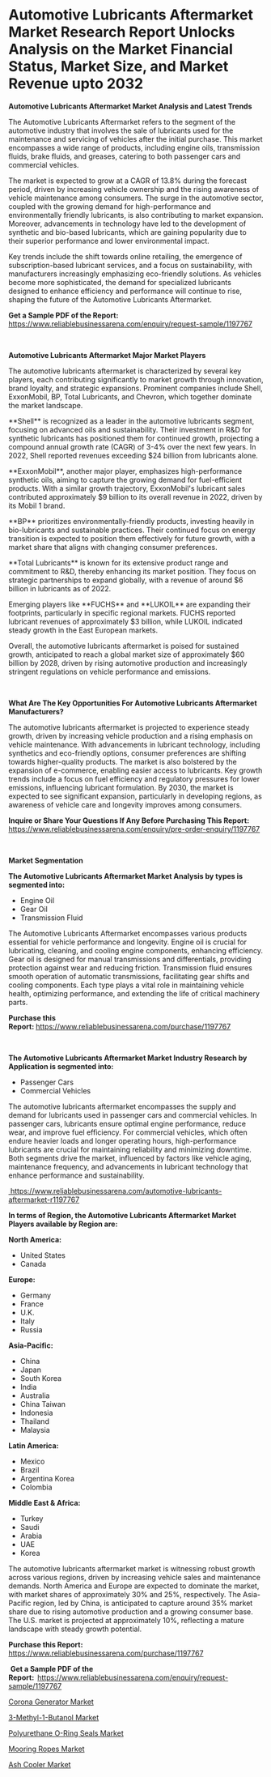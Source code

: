 <p><h1>Automotive Lubricants Aftermarket Market Research Report Unlocks Analysis on the Market Financial Status, Market Size, and Market Revenue upto 2032</h1></p><p><strong>Automotive Lubricants Aftermarket Market Analysis and Latest Trends</strong></p>
<p><p>The Automotive Lubricants Aftermarket refers to the segment of the automotive industry that involves the sale of lubricants used for the maintenance and servicing of vehicles after the initial purchase. This market encompasses a wide range of products, including engine oils, transmission fluids, brake fluids, and greases, catering to both passenger cars and commercial vehicles.</p><p>The market is expected to grow at a CAGR of 13.8% during the forecast period, driven by increasing vehicle ownership and the rising awareness of vehicle maintenance among consumers. The surge in the automotive sector, coupled with the growing demand for high-performance and environmentally friendly lubricants, is also contributing to market expansion. Moreover, advancements in technology have led to the development of synthetic and bio-based lubricants, which are gaining popularity due to their superior performance and lower environmental impact.</p><p>Key trends include the shift towards online retailing, the emergence of subscription-based lubricant services, and a focus on sustainability, with manufacturers increasingly emphasizing eco-friendly solutions. As vehicles become more sophisticated, the demand for specialized lubricants designed to enhance efficiency and performance will continue to rise, shaping the future of the Automotive Lubricants Aftermarket.</p></p>
<p><strong>Get a Sample PDF of the Report:&nbsp;</strong> <a href="https://www.reliablebusinessarena.com/enquiry/request-sample/1197767?utm_campaign=2264&utm_medium=2&utm_source=Github&utm_content=ia&utm_term=03022025&utm_id=automotive-lubricants-aftermarket">https://www.reliablebusinessarena.com/enquiry/request-sample/1197767</a></p>
<p>&nbsp;</p>
<p><strong>Automotive Lubricants Aftermarket Major Market Players</strong></p>
<p><p>The automotive lubricants aftermarket is characterized by several key players, each contributing significantly to market growth through innovation, brand loyalty, and strategic expansions. Prominent companies include Shell, ExxonMobil, BP, Total Lubricants, and Chevron, which together dominate the market landscape.</p><p>**Shell** is recognized as a leader in the automotive lubricants segment, focusing on advanced oils and sustainability. Their investment in R&D for synthetic lubricants has positioned them for continued growth, projecting a compound annual growth rate (CAGR) of 3-4% over the next few years. In 2022, Shell reported revenues exceeding $24 billion from lubricants alone.</p><p>**ExxonMobil**, another major player, emphasizes high-performance synthetic oils, aiming to capture the growing demand for fuel-efficient products. With a similar growth trajectory, ExxonMobil's lubricant sales contributed approximately $9 billion to its overall revenue in 2022, driven by its Mobil 1 brand.</p><p>**BP** prioritizes environmentally-friendly products, investing heavily in bio-lubricants and sustainable practices. Their continued focus on energy transition is expected to position them effectively for future growth, with a market share that aligns with changing consumer preferences.</p><p>**Total Lubricants** is known for its extensive product range and commitment to R&D, thereby enhancing its market position. They focus on strategic partnerships to expand globally, with a revenue of around $6 billion in lubricants as of 2022.</p><p>Emerging players like **FUCHS** and **LUKOIL** are expanding their footprints, particularly in specific regional markets. FUCHS reported lubricant revenues of approximately $3 billion, while LUKOIL indicated steady growth in the East European markets.</p><p>Overall, the automotive lubricants aftermarket is poised for sustained growth, anticipated to reach a global market size of approximately $60 billion by 2028, driven by rising automotive production and increasingly stringent regulations on vehicle performance and emissions.</p></p>
<p>&nbsp;</p>
<p><strong>What Are The Key Opportunities For Automotive Lubricants Aftermarket Manufacturers?</strong></p>
<p><p>The automotive lubricants aftermarket is projected to experience steady growth, driven by increasing vehicle production and a rising emphasis on vehicle maintenance. With advancements in lubricant technology, including synthetics and eco-friendly options, consumer preferences are shifting towards higher-quality products. The market is also bolstered by the expansion of e-commerce, enabling easier access to lubricants. Key growth trends include a focus on fuel efficiency and regulatory pressures for lower emissions, influencing lubricant formulation. By 2030, the market is expected to see significant expansion, particularly in developing regions, as awareness of vehicle care and longevity improves among consumers.</p></p>
<p><strong>Inquire or Share Your Questions If Any Before Purchasing This Report:</strong> <a href="https://www.reliablebusinessarena.com/enquiry/pre-order-enquiry/1197767?utm_campaign=2264&utm_medium=2&utm_source=Github&utm_content=ia&utm_term=03022025&utm_id=automotive-lubricants-aftermarket">https://www.reliablebusinessarena.com/enquiry/pre-order-enquiry/1197767</a></p>
<p>&nbsp;</p>
<p><strong>Market Segmentation</strong></p>
<p><strong>The Automotive Lubricants Aftermarket Market Analysis by types is segmented into:</strong></p>
<p><ul><li>Engine Oil</li><li>Gear Oil</li><li>Transmission Fluid</li></ul></p>
<p><p>The Automotive Lubricants Aftermarket encompasses various products essential for vehicle performance and longevity. Engine oil is crucial for lubricating, cleaning, and cooling engine components, enhancing efficiency. Gear oil is designed for manual transmissions and differentials, providing protection against wear and reducing friction. Transmission fluid ensures smooth operation of automatic transmissions, facilitating gear shifts and cooling components. Each type plays a vital role in maintaining vehicle health, optimizing performance, and extending the life of critical machinery parts.</p></p>
<p><strong>Purchase this Report:&nbsp;</strong><a href="https://www.reliablebusinessarena.com/purchase/1197767?utm_campaign=2264&utm_medium=2&utm_source=Github&utm_content=ia&utm_term=03022025&utm_id=automotive-lubricants-aftermarket">https://www.reliablebusinessarena.com/purchase/1197767</a></p>
<p>&nbsp;</p>
<p><strong>The Automotive Lubricants Aftermarket Market Industry Research by Application is segmented into:</strong></p>
<p><ul><li>Passenger Cars</li><li>Commercial Vehicles</li></ul></p>
<p><p>The automotive lubricants aftermarket encompasses the supply and demand for lubricants used in passenger cars and commercial vehicles. In passenger cars, lubricants ensure optimal engine performance, reduce wear, and improve fuel efficiency. For commercial vehicles, which often endure heavier loads and longer operating hours, high-performance lubricants are crucial for maintaining reliability and minimizing downtime. Both segments drive the market, influenced by factors like vehicle aging, maintenance frequency, and advancements in lubricant technology that enhance performance and sustainability.</p></p>
<p><a href="https://www.reliablebusinessarena.com/automotive-lubricants-aftermarket-r1197767?utm_campaign=2264&utm_medium=2&utm_source=Github&utm_content=ia&utm_term=03022025&utm_id=automotive-lubricants-aftermarket">&nbsp;https://www.reliablebusinessarena.com/automotive-lubricants-aftermarket-r1197767</a></p>
<p><strong>In terms of Region, the Automotive Lubricants Aftermarket Market Players available by Region are:</strong></p>
<p>
    <p> <strong> North America: </strong>
        <ul>
            <li>United States</li>
            <li>Canada</li>
        </ul>
        </p> 
    <p> <strong> Europe: </strong>
        <ul>
            <li>Germany</li>
            <li>France</li>
            <li>U.K.</li>
            <li>Italy</li>
            <li>Russia</li>
        </ul>
        </p> 
    <p> <strong> Asia-Pacific: </strong>
        <ul>
            <li>China</li>
            <li>Japan</li>
            <li>South Korea</li>
            <li>India</li>
            <li>Australia</li>
            <li>China Taiwan</li>
            <li>Indonesia</li>
            <li>Thailand</li>
            <li>Malaysia</li>
        </ul>
        </p> 
    <p> <strong> Latin America: </strong>
        <ul>
            <li>Mexico</li>
            <li>Brazil</li>
            <li>Argentina Korea</li>
            <li>Colombia</li>
        </ul>
        </p> 
    <p> <strong> Middle East & Africa: </strong>
        <ul>
            <li>Turkey</li>
            <li>Saudi</li>
            <li>Arabia</li>
            <li>UAE</li>
            <li>Korea</li>
        </ul>
    </p>
    </p>
<p><p>The automotive lubricants aftermarket market is witnessing robust growth across various regions, driven by increasing vehicle sales and maintenance demands. North America and Europe are expected to dominate the market, with market shares of approximately 30% and 25%, respectively. The Asia-Pacific region, led by China, is anticipated to capture around 35% market share due to rising automotive production and a growing consumer base. The U.S. market is projected at approximately 10%, reflecting a mature landscape with steady growth potential.</p></p>
<p><strong>Purchase this Report: </strong><a href="https://www.reliablebusinessarena.com/purchase/1197767?utm_campaign=2264&utm_medium=2&utm_source=Github&utm_content=ia&utm_term=03022025&utm_id=automotive-lubricants-aftermarket">https://www.reliablebusinessarena.com/purchase/1197767</a></p>
<p>&nbsp;<strong>Get a Sample PDF of the Report:&nbsp;&nbsp;</strong><a href="https://www.reliablebusinessarena.com/enquiry/request-sample/1197767?utm_campaign=2264&utm_medium=2&utm_source=Github&utm_content=ia&utm_term=03022025&utm_id=automotive-lubricants-aftermarket">https://www.reliablebusinessarena.com/enquiry/request-sample/1197767</a></p>
<p><strong></strong></p>
<p><p><a href="https://www.linkedin.com/pulse/competitive-landscape-corona-generator-impressive-cagr-75-key-lpxpf?utm_campaign=2264&utm_medium=2&utm_source=Github&utm_content=ia&utm_term=03022025&utm_id=automotive-lubricants-aftermarket">Corona Generator Market</a></p><p><a href="https://github.com/princessbartram3/Market-Research-Report-List-1/blob/main/3-methyl-1-butanol-market.md?utm_campaign=2264&utm_medium=2&utm_source=Github&utm_content=ia&utm_term=03022025&utm_id=automotive-lubricants-aftermarket">3-Methyl-1-Butanol Market</a></p><p><a href="https://www.linkedin.com/pulse/polyurethane-o-ring-seals-market-size-forecast-anticipated-114-lic5f?utm_campaign=2264&utm_medium=2&utm_source=Github&utm_content=ia&utm_term=03022025&utm_id=automotive-lubricants-aftermarket">Polyurethane O-Ring Seals Market</a></p><p><a href="https://www.linkedin.com/pulse/global-mooring-ropes-marketacomprehensive-analysis-market-size-rekpf?utm_campaign=2264&utm_medium=2&utm_source=Github&utm_content=ia&utm_term=03022025&utm_id=automotive-lubricants-aftermarket">Mooring Ropes Market</a></p><p><a href="https://www.linkedin.com/pulse/examination-market-segmentation-ash-cooler-from-2025-2032-projected-0n5mf?utm_campaign=2264&utm_medium=2&utm_source=Github&utm_content=ia&utm_term=03022025&utm_id=automotive-lubricants-aftermarket">Ash Cooler Market</a></p></p>